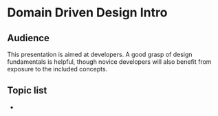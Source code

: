 # Domain Driven Design Intro



## Audience

This presentation is aimed at developers. A good grasp of design fundamentals is helpful, though novice
developers will also benefit from exposure to the included concepts.

## Topic list

*